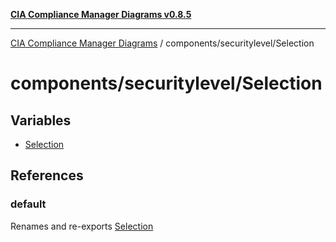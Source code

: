 [**CIA Compliance Manager Diagrams v0.8.5**](../../../README.md)

***

[CIA Compliance Manager Diagrams](../../../modules.md) / components/securitylevel/Selection

# components/securitylevel/Selection

## Variables

- [Selection](variables/Selection.md)

## References

### default

Renames and re-exports [Selection](variables/Selection.md)

